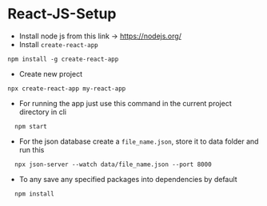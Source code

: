 # React-JS-Setup
- Install node js from this link -> https://nodejs.org/
- Install `create-react-app`
```
npm install -g create-react-app
```
- Create new project
```
npx create-react-app my-react-app
```
- For running the app just use this command in the current project directory in cli
```
  npm start
```
- For the json database create a `file_name.json`, store it to data folder and run this
```
  npx json-server --watch data/file_name.json --port 8000
```
- To any save any specified packages into dependencies by default
```
  npm install
```
